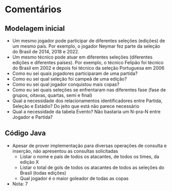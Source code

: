 # Comentários

## Modelagem inicial

- Um mesmo jogador pode participar de diferentes seleções (edições) de um mesmo país. Por exemplo, o jogador Neymar fez parte da seleção do Brasil de 2014, 2018 e 2022.
- Um mesmo técnico pode atuar em diferentes seleções (diferentes edições e diferentes países). Por exemplo, o técnico Felipão foi técnico do Brasil em 2002 e depois foi técnico da seleção Portuguesa em 2006
- Como eu sei quais jogadores participaram de uma partida?
- Como eu sei qual seleção foi campeã de uma edição?
- Como eu sei qual jogador conquistou mais copas?
- Como eu sei quais seleções se enfrentaram nas diferentes fase (fase de grupos, oitavas, quartas, semi e final)
- Qual a necessidade dos relacionamentos identificadores entre Partida, Seleção e Estádio? Do jeito que está não parece necessário
- Qual a necessidade da tabela Evento? Não bastaria um N-pra-N entre Jogador e Partida? 

## Código Java

- Apesar de prover implementação para diversas operações de consulta e inserção, não apresentou as consultas solicitadas
  -  Listar o nome e país de todos os atacantes, de todos os times, da edição X
  -  Listar o total de gols de todos os atacantes de todos as seleções do Brasil (todas edições)
  -  Qual jogador é o maior goleador de todas as copas
- Nota: 7

